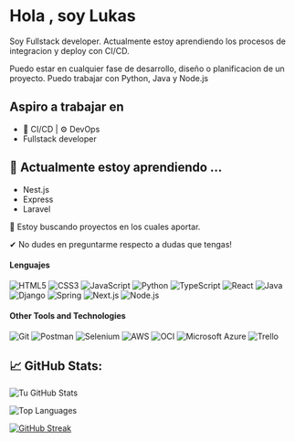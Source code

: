 # Hola , soy Lukas

Soy Fullstack developer. Actualmente estoy aprendiendo los procesos de integracion y deploy con CI/CD.

Puedo estar en cualquier fase de desarrollo, diseño o planificacion de un proyecto. Puedo trabajar con Python, Java y Node.js

## Aspiro a trabajar en
* 🚀 CI/CD | ⚙️ DevOps
* Fullstack developer



## 🌱 Actualmente estoy aprendiendo ...

 * Nest.js
 * Express
 * Laravel
   
  
  👀 Estoy buscando proyectos en los cuales aportar.
  
  ✔ No dudes en preguntarme respecto a dudas que tengas!


#### Lenguajes
![HTML5](https://img.shields.io/badge/HTML5-E34F26?style=for-the-badge&logo=html5&logoColor=white)
![CSS3](https://img.shields.io/badge/CSS3-1572B6?style=for-the-badge&logo=css3&logoColor=white)
![JavaScript](https://img.shields.io/badge/JavaScript-323330?style=for-the-badge&logo=javascript&logoColor=F7DF1E)
![Python](https://img.shields.io/badge/Python-3776AB?style=for-the-badge&logo=python&logoColor=white)
![TypeScript](https://img.shields.io/badge/TypeScript-3178C6?style=for-the-badge&logo=typescript&logoColor=white)
![React](https://img.shields.io/badge/React-20232A?style=for-the-badge&logo=react&logoColor=61DAFB)
![Java](https://img.shields.io/badge/Java-007396?style=for-the-badge&logo=java&logoColor=white)
![Django](https://img.shields.io/badge/Django-092E20?style=for-the-badge&logo=django&logoColor=white)
![Spring](https://img.shields.io/badge/Spring-6DB33F?style=for-the-badge&logo=spring&logoColor=white)
![Next.js](https://img.shields.io/badge/Next.js-000000?style=for-the-badge&logo=nextdotjs&logoColor=white)
![Node.js](https://img.shields.io/badge/Node.js-339933?style=for-the-badge&logo=nodedotjs&logoColor=white)


#### Other Tools and Technologies
![Git](https://img.shields.io/badge/Git-F05032?style=for-the-badge&logo=git&logoColor=white)
![Postman](https://img.shields.io/badge/Postman-FF6C37?style=for-the-badge&logo=postman&logoColor=white)
![Selenium](https://img.shields.io/badge/Selenium-43B02A?style=for-the-badge&logo=selenium&logoColor=white)
![AWS](https://img.shields.io/badge/Amazon%20AWS-232F3E?style=for-the-badge&logo=amazon-aws&logoColor=white)
![OCI](https://img.shields.io/badge/Oracle%20Cloud%20Infrastructure-F80000?style=for-the-badge&logo=oracle&logoColor=white)
![Microsoft Azure](https://img.shields.io/badge/Microsoft%20Azure-0078D4?style=for-the-badge&logo=microsoft-azure&logoColor=white)
![Trello](https://img.shields.io/badge/Trello-0052CC?style=for-the-badge&logo=trello&logoColor=white)




 ## 📈 GitHub Stats:

![Tu GitHub Stats](https://github-readme-stats.vercel.app/api?username=Yungryota&show_icons=true&theme=radical)

![Top Languages](https://github-readme-stats.vercel.app/api/top-langs/?username=Yungryota&layout=compact&theme=radical)

[![GitHub Streak](https://github-readme-streak-stats.herokuapp.com?user=tu_usuario&theme=radical&date_format=j%20M%5B%20Y%5D)](https://git.io/streak-stats)
